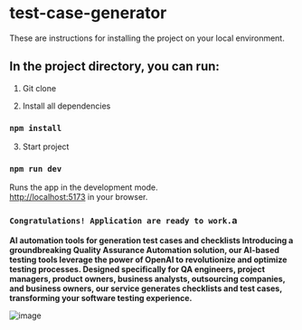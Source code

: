 # test-case-generator


These are instructions for installing the project on your local environment.

## In the project directory, you can run:

1. Git clone

2. Install all dependencies

### `npm install`

3. Start project

### `npm run dev`

Runs the app in the development mode.\
[http://localhost:5173](http://localhost:5173) in your browser.

### `Congratulations! Application are ready to work.`a

**AI automation tools for generation test cases and checklists
Introducing a groundbreaking Quality Assurance Automation solution, our AI-based testing tools leverage the power of OpenAI to revolutionize and optimize testing processes. Designed specifically for QA engineers, project managers, product owners, business analysts, outsourcing companies, and business owners, our service generates checklists and test cases, transforming your software testing experience.**


![image](https://github.com/deceser/test-case-generator/assets/101974867/594dbc50-a094-49e4-921d-ad6a5e5cc8f8)
